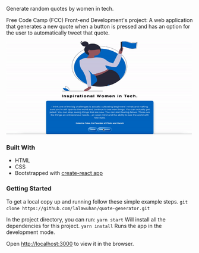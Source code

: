Generate random quotes by women in tech.

Free Code Camp (FCC) Front-end Development's project:
A web application that generates a new quote when a button is pressed and has an option for the user to automatically tweet that quote.

<img src="https://raw.githubusercontent.com/lalawuhan/quote-generator/master/src/appreview.gif" width="500" height="250" alt="project demo gif"  />

### Built With

-   HTML
-   CSS
-   Bootstrapped with [create-react app](https://reactjs.org/docs/create-a-new-react-app.html)

### Getting Started

To get a local copy up and running follow these simple example steps.
`git clone https://github.com/lalawuhan/quote-generator.git`

In the project directory, you can run:
`yarn start`
Will install all the dependencies for this project.
`yarn install`
Runs the app in the development mode.<br />

Open [http://localhost:3000](http://localhost:3000) to view it in the browser.
